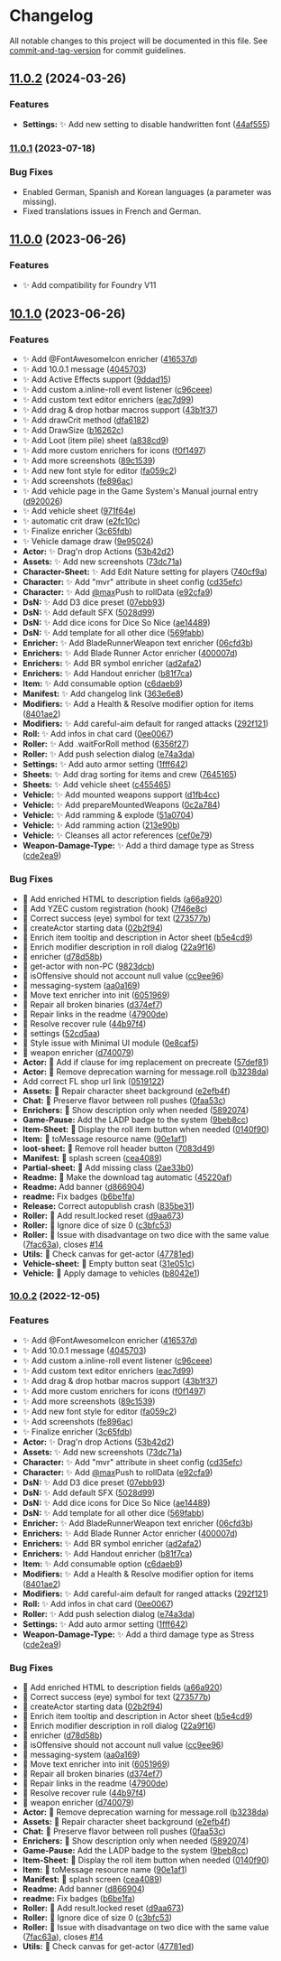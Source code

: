 # Changelog

All notable changes to this project will be documented in this file. See [commit-and-tag-version](https://github.com/absolute-version/commit-and-tag-version) for commit guidelines.

## [11.0.2](https://github.com/fvtt-fria-ligan/blade-runner-foundry-vtt/compare/11.0.1...11.0.2) (2024-03-26)


### Features

* **Settings:** ✨ Add new setting to disable handwritten font ([44af555](https://github.com/fvtt-fria-ligan/blade-runner-foundry-vtt/commit/44af555cf69687f82a8fd3cf64a95a850fc00758))

### [11.0.1](https://github.com/fvtt-fria-ligan/blade-runner-foundry-vtt/compare/11.0.0...11.0.1) (2023-07-18)

### Bug Fixes

- Enabled German, Spanish and Korean languages (a parameter was missing).
- Fixed translations issues in French and German.

## [11.0.0](https://github.com/fvtt-fria-ligan/blade-runner-foundry-vtt/compare/10.1.0...11.0.0) (2023-06-26)

### Features

- ✨ Add compatibility for Foundry V11

## [10.1.0](https://github.com/fvtt-fria-ligan/blade-runner-foundry-vtt/compare/10.0.2...10.1.0) (2023-06-26)

### Features

- ✨ Add @FontAwesomeIcon enricher ([416537d](https://github.com/fvtt-fria-ligan/blade-runner-foundry-vtt/commit/416537da23bb8f2ad11621b5765958f73b26eef5))
- ✨ Add 10.0.1 message ([4045703](https://github.com/fvtt-fria-ligan/blade-runner-foundry-vtt/commit/4045703ba3f72a7126f503a3624a7aa98973b06a))
- ✨ Add Active Effects support ([9ddad15](https://github.com/fvtt-fria-ligan/blade-runner-foundry-vtt/commit/9ddad15fa3dc2a13850eb5221fd6ed0d4af10a43))
- ✨ Add custom a.inline-roll event listener ([c96ceee](https://github.com/fvtt-fria-ligan/blade-runner-foundry-vtt/commit/c96ceee4a2c2b695bee3a13e1b1cfcd351f03248))
- ✨ Add custom text editor enrichers ([eac7d99](https://github.com/fvtt-fria-ligan/blade-runner-foundry-vtt/commit/eac7d9972066042a15bdb536f75718f8bbbca4b7))
- ✨ Add drag & drop hotbar macros support ([43b1f37](https://github.com/fvtt-fria-ligan/blade-runner-foundry-vtt/commit/43b1f3745451630948d9b9ae3389367834334785))
- ✨ Add drawCrit method ([dfa6182](https://github.com/fvtt-fria-ligan/blade-runner-foundry-vtt/commit/dfa618248bd3b5f8dd8fe6519a0d96147ea4e9d4))
- ✨ Add DrawSize ([b16262c](https://github.com/fvtt-fria-ligan/blade-runner-foundry-vtt/commit/b16262c3f958dfcea435c753a19dbdcd4344947c))
- ✨ Add Loot (item pile) sheet ([a838cd9](https://github.com/fvtt-fria-ligan/blade-runner-foundry-vtt/commit/a838cd952d0421abae299373a6799e9753be01f1))
- ✨ Add more custom enrichers for icons ([f0f1497](https://github.com/fvtt-fria-ligan/blade-runner-foundry-vtt/commit/f0f1497ef6140015c00924269313f82b9a92f851))
- ✨ Add more screenshots ([89c1539](https://github.com/fvtt-fria-ligan/blade-runner-foundry-vtt/commit/89c153918327c71fbee1e27e7aeed64cbe9a2ce9))
- ✨ Add new font style for editor ([fa059c2](https://github.com/fvtt-fria-ligan/blade-runner-foundry-vtt/commit/fa059c2424dcf657da93e34442c53f9d8da0f491))
- ✨ Add screenshots ([fe896ac](https://github.com/fvtt-fria-ligan/blade-runner-foundry-vtt/commit/fe896ac44ea83f1f2fdb8d7e1636cdab56c7a81d))
- ✨ Add vehicle page in the Game System's Manual journal entry ([d920026](https://github.com/fvtt-fria-ligan/blade-runner-foundry-vtt/commit/d9200267b221556ce7ce61b55e1ab2c96561d34d))
- ✨ Add vehicle sheet ([971f64e](https://github.com/fvtt-fria-ligan/blade-runner-foundry-vtt/commit/971f64e410f76760095092ce209a88df7cc37852))
- ✨ automatic crit draw ([e2fc10c](https://github.com/fvtt-fria-ligan/blade-runner-foundry-vtt/commit/e2fc10c78b31f15293f25e7d7f09d39429c596d1))
- ✨ Finalize enricher ([3c65fdb](https://github.com/fvtt-fria-ligan/blade-runner-foundry-vtt/commit/3c65fdb0f5d712e79c805b08768964ecacc7ad4d))
- ✨ Vehicle damage draw ([9e95024](https://github.com/fvtt-fria-ligan/blade-runner-foundry-vtt/commit/9e9502424934e46ed86a2b7f49b5e147add9d93c))
- **Actor:** ✨ Drag'n drop Actions ([53b42d2](https://github.com/fvtt-fria-ligan/blade-runner-foundry-vtt/commit/53b42d2d46581adfdb0ded05958a2da6ad047086))
- **Assets:** ✨ Add new screenshots ([73dc71a](https://github.com/fvtt-fria-ligan/blade-runner-foundry-vtt/commit/73dc71a00949e46037470a7468d31c3a284d8888))
- **Character-Sheet:** ✨ Add Edit Nature setting for players ([740cf9a](https://github.com/fvtt-fria-ligan/blade-runner-foundry-vtt/commit/740cf9a6e067e98c663ef59405e0200dce7de577))
- **Character:** ✨ Add "mvr" attribute in sheet config ([cd35efc](https://github.com/fvtt-fria-ligan/blade-runner-foundry-vtt/commit/cd35efc50e9fc71a81b10524a9e34ddf0080fd5a))
- **Character:** ✨ Add [@max](https://github.com/max)Push to rollData ([e92cfa9](https://github.com/fvtt-fria-ligan/blade-runner-foundry-vtt/commit/e92cfa918adb6f38143dc9bbc08469fc8bb5d4c7))
- **DsN:** ✨ Add D3 dice preset ([07ebb93](https://github.com/fvtt-fria-ligan/blade-runner-foundry-vtt/commit/07ebb93f917dfbcc1eef8b31cfcbafe98d003b63))
- **DsN:** ✨ Add default SFX ([5028d99](https://github.com/fvtt-fria-ligan/blade-runner-foundry-vtt/commit/5028d995d25b97c7f5d88ac4b5e7b13b5555d6fa))
- **DsN:** ✨ Add dice icons for Dice So Nice ([ae14489](https://github.com/fvtt-fria-ligan/blade-runner-foundry-vtt/commit/ae1448906e5c5ce9fd5239a1150b8789cd154745))
- **DsN:** ✨ Add template for all other dice ([569fabb](https://github.com/fvtt-fria-ligan/blade-runner-foundry-vtt/commit/569fabbf0b4b36b1440d00948e5f8483e9655a9e))
- **Enricher:** ✨ Add BladeRunnerWeapon text enricher ([06cfd3b](https://github.com/fvtt-fria-ligan/blade-runner-foundry-vtt/commit/06cfd3b8533d99ebbc26e5ee8b1e2fd75860ad7c))
- **Enrichers:** ✨ Add Blade Runner Actor enricher ([400007d](https://github.com/fvtt-fria-ligan/blade-runner-foundry-vtt/commit/400007d1aa3a999d109124edf52ac97aa0de0109))
- **Enrichers:** ✨ Add BR symbol enricher ([ad2afa2](https://github.com/fvtt-fria-ligan/blade-runner-foundry-vtt/commit/ad2afa2d776f748b1af12f84f213b0a50b61ffe7))
- **Enrichers:** ✨ Add Handout enricher ([b81f7ca](https://github.com/fvtt-fria-ligan/blade-runner-foundry-vtt/commit/b81f7ca2f238c762675162363148a9ea3d06c01f))
- **Item:** ✨ Add consumable option ([c6daeb9](https://github.com/fvtt-fria-ligan/blade-runner-foundry-vtt/commit/c6daeb95d29cf9458da34d0a5329cd6cf068b501))
- **Manifest:** ✨ Add changelog link ([363e6e8](https://github.com/fvtt-fria-ligan/blade-runner-foundry-vtt/commit/363e6e8ff33a49aec77d0718b217057704c044fb))
- **Modifiers:** ✨ Add a Health & Resolve modifier option for items ([8401ae2](https://github.com/fvtt-fria-ligan/blade-runner-foundry-vtt/commit/8401ae2da8f657d829da730364960ac4809755ee))
- **Modifiers:** ✨ Add careful-aim default for ranged attacks ([292f121](https://github.com/fvtt-fria-ligan/blade-runner-foundry-vtt/commit/292f121034903ae899237b4cdf997dda9e2975ba))
- **Roll:** ✨ Add infos in chat card ([0ee0067](https://github.com/fvtt-fria-ligan/blade-runner-foundry-vtt/commit/0ee0067ecb10d513fd8bd7747273deb4c3d823dc))
- **Roller:** ✨ Add .waitForRoll method ([6356f27](https://github.com/fvtt-fria-ligan/blade-runner-foundry-vtt/commit/6356f27cff29c833c99a1925bedd04e1de4646ae))
- **Roller:** ✨ Add push selection dialog ([e74a3da](https://github.com/fvtt-fria-ligan/blade-runner-foundry-vtt/commit/e74a3da39f73b1e654e701733f138d945732785f))
- **Settings:** ✨ Add auto armor setting ([1fff642](https://github.com/fvtt-fria-ligan/blade-runner-foundry-vtt/commit/1fff642c81880255478bca107b22a2cd2451b6c8))
- **Sheets:** ✨ Add drag sorting for items and crew ([7645165](https://github.com/fvtt-fria-ligan/blade-runner-foundry-vtt/commit/7645165157d4bc3709a545fb872e82199c4c00c4))
- **Sheets:** ✨ Add vehicle sheet ([c455465](https://github.com/fvtt-fria-ligan/blade-runner-foundry-vtt/commit/c455465b153ca6652b1c2678a2c62f30f88af06c))
- **Vehicle:** ✨ Add mounted weapons support ([d1fb4cc](https://github.com/fvtt-fria-ligan/blade-runner-foundry-vtt/commit/d1fb4ccf52937e156e6098f30ad43cfa81050c56))
- **Vehicle:** ✨ Add prepareMountedWeapons ([0c2a784](https://github.com/fvtt-fria-ligan/blade-runner-foundry-vtt/commit/0c2a784e4e032bec5c9c13bb27217b9990e53ee2))
- **Vehicle:** ✨ Add ramming & explode ([51a0704](https://github.com/fvtt-fria-ligan/blade-runner-foundry-vtt/commit/51a07046d23fb58857a6006efd31e39d4717b4a1))
- **Vehicle:** ✨ Add ramming action ([213e90b](https://github.com/fvtt-fria-ligan/blade-runner-foundry-vtt/commit/213e90bfd56b70063997c1e70d8b9b870439106a))
- **Vehicle:** ✨ Cleanses all actor references ([cef0e79](https://github.com/fvtt-fria-ligan/blade-runner-foundry-vtt/commit/cef0e790614736572353f94c964910d9290c35c4))
- **Weapon-Damage-Type:** ✨ Add a third damage type as Stress ([cde2ea9](https://github.com/fvtt-fria-ligan/blade-runner-foundry-vtt/commit/cde2ea968eec4432f57331bcea6804f142097596))

### Bug Fixes

- 🐛 Add enriched HTML to description fields ([a66a920](https://github.com/fvtt-fria-ligan/blade-runner-foundry-vtt/commit/a66a920135a17ad128a02d4ff97370d3c6d78664))
- 🐛 Add YZEC custom registration (hook) ([7f46e8c](https://github.com/fvtt-fria-ligan/blade-runner-foundry-vtt/commit/7f46e8c7bd27286e11c15b65b0121e000ee7bef0))
- 🐛 Correct success (eye) symbol for text ([273577b](https://github.com/fvtt-fria-ligan/blade-runner-foundry-vtt/commit/273577b54f82f7396cd34b68853acff99aa8194b))
- 🐛 createActor starting data ([02b2f94](https://github.com/fvtt-fria-ligan/blade-runner-foundry-vtt/commit/02b2f940e668c4dda4dc2426b9b0674764b23c4f))
- 🐛 Enrich item tooltip and description in Actor sheet ([b5e4cd9](https://github.com/fvtt-fria-ligan/blade-runner-foundry-vtt/commit/b5e4cd97992c08be46791ef7c3ee94634b190387))
- 🐛 Enrich modifier description in roll dialog ([22a9f16](https://github.com/fvtt-fria-ligan/blade-runner-foundry-vtt/commit/22a9f164c3b00dd9d29883a1cca6e2daf2eab691))
- 🐛 enricher ([d78d58b](https://github.com/fvtt-fria-ligan/blade-runner-foundry-vtt/commit/d78d58b874021930f72b85f0c2d7128b57ab9124))
- 🐛 get-actor with non-PC ([9823dcb](https://github.com/fvtt-fria-ligan/blade-runner-foundry-vtt/commit/9823dcb81b75b99a2d403d8825010a342651410b))
- 🐛 isOffensive should not account null value ([cc9ee96](https://github.com/fvtt-fria-ligan/blade-runner-foundry-vtt/commit/cc9ee96c53dbfc8a22ea4b0d3a20b803debe831c))
- 🐛 messaging-system ([aa0a169](https://github.com/fvtt-fria-ligan/blade-runner-foundry-vtt/commit/aa0a169f8f2c64010b24cf17ff9dccd52c7b850a))
- 🐛 Move text enricher into init ([6051969](https://github.com/fvtt-fria-ligan/blade-runner-foundry-vtt/commit/6051969e5e2b7b579416dd8d2e7017b4defc08bc))
- 🐛 Repair all broken binaries ([d374ef7](https://github.com/fvtt-fria-ligan/blade-runner-foundry-vtt/commit/d374ef781c18fa07824e17fc21489e4268d56482))
- 🐛 Repair links in the readme ([47900de](https://github.com/fvtt-fria-ligan/blade-runner-foundry-vtt/commit/47900dedc2030132a535cf2bf6b18dec7aa0b301))
- 🐛 Resolve recover rule ([44b97f4](https://github.com/fvtt-fria-ligan/blade-runner-foundry-vtt/commit/44b97f4a965e4a30cd077d321df9e27c7bc04008))
- 🐛 settings ([52cd5aa](https://github.com/fvtt-fria-ligan/blade-runner-foundry-vtt/commit/52cd5aaf5526511b6fa1b731524d9a639ba16d81))
- 🐛 Style issue with Minimal UI module ([0e8caf5](https://github.com/fvtt-fria-ligan/blade-runner-foundry-vtt/commit/0e8caf5c2bdae0ce034ab96e6b20dbf44e3ca6a6))
- 🐛 weapon enricher ([d740079](https://github.com/fvtt-fria-ligan/blade-runner-foundry-vtt/commit/d740079b75c4aaa1234772de404d1e221211fba0))
- **Actor:** 🐛 Add if clause for img replacement on precreate ([57def81](https://github.com/fvtt-fria-ligan/blade-runner-foundry-vtt/commit/57def81230aa0745e67441938478a04a42b5630a))
- **Actor:** 🐛 Remove deprecation warning for message.roll ([b3238da](https://github.com/fvtt-fria-ligan/blade-runner-foundry-vtt/commit/b3238dad64230ee991357fb69396f5016e6bfabc))
- Add correct FL shop url link ([0519122](https://github.com/fvtt-fria-ligan/blade-runner-foundry-vtt/commit/05191228776f25eddcada74545adae529c974944))
- **Assets:** 🐛 Repair character sheet background ([e2efb4f](https://github.com/fvtt-fria-ligan/blade-runner-foundry-vtt/commit/e2efb4ffb8abea04329459f2f5cc1802900b4a2b))
- **Chat:** 🐛 Preserve flavor between roll pushes ([0faa53c](https://github.com/fvtt-fria-ligan/blade-runner-foundry-vtt/commit/0faa53c88e3fcbe3d36a7c8be344311839354f5f))
- **Enrichers:** 🐛 Show description only when needed ([5892074](https://github.com/fvtt-fria-ligan/blade-runner-foundry-vtt/commit/58920749655c248274dc7ad541754ea6391bd067))
- **Game-Pause:** Add the LADP badge to the system ([9beb8cc](https://github.com/fvtt-fria-ligan/blade-runner-foundry-vtt/commit/9beb8ccd7ca6f15fc582eef9aea0c0f5e94c1079))
- **Item-Sheet:** 🐛 Display the roll item button when needed ([0140f90](https://github.com/fvtt-fria-ligan/blade-runner-foundry-vtt/commit/0140f9038a5e69d29f7dcb0f1fd2b7086a52ab14))
- **Item:** 🐛 toMessage resource name ([90e1af1](https://github.com/fvtt-fria-ligan/blade-runner-foundry-vtt/commit/90e1af17c812d0b5a79ae255dfc3510ea48da6be))
- **loot-sheet:** 🐛 Remove roll header button ([7083d49](https://github.com/fvtt-fria-ligan/blade-runner-foundry-vtt/commit/7083d49e793755092cb83522c273274940efbb44))
- **Manifest:** 🐛 splash screen ([cea4089](https://github.com/fvtt-fria-ligan/blade-runner-foundry-vtt/commit/cea4089d86734bcc59b45f0e3a70f5ac4762d426))
- **Partial-sheet:** 🐛 Add missing class ([2ae33b0](https://github.com/fvtt-fria-ligan/blade-runner-foundry-vtt/commit/2ae33b04e881943339ffb6d6aba47bdaa212854d))
- **Readme:** 🐛 Make the download tag automatic ([45220af](https://github.com/fvtt-fria-ligan/blade-runner-foundry-vtt/commit/45220afa02e18fdea5abe4ede1698a76677f670f))
- **Readme:** Add banner ([d866904](https://github.com/fvtt-fria-ligan/blade-runner-foundry-vtt/commit/d8669045413614d20f057f4a9fce84110b5d385f))
- **readme:** Fix badges ([b6be1fa](https://github.com/fvtt-fria-ligan/blade-runner-foundry-vtt/commit/b6be1fa0e2b5b4ba5a4d89f0d960812d9bb87e83))
- **Release:** Correct autopublish crash ([835be31](https://github.com/fvtt-fria-ligan/blade-runner-foundry-vtt/commit/835be31075624bf1325d80465d8b4994f00ea1de))
- **Roller:** 🐛 Add result.locked reset ([d9aa673](https://github.com/fvtt-fria-ligan/blade-runner-foundry-vtt/commit/d9aa673f223c4fa497deb6ae5e98b1333b3701ac))
- **Roller:** 🐛 Ignore dice of size 0 ([c3bfc53](https://github.com/fvtt-fria-ligan/blade-runner-foundry-vtt/commit/c3bfc533ebcd1817d1a56492a565094ccf1d1a52))
- **Roller:** 🐛 Issue with disadvantage on two dice with the same value ([7fac63a](https://github.com/fvtt-fria-ligan/blade-runner-foundry-vtt/commit/7fac63a4f742ebbd40a68e3a7a8e88a080754a2c)), closes [#14](https://github.com/fvtt-fria-ligan/blade-runner-foundry-vtt/issues/14)
- **Utils:** 🐛 Check canvas for get-actor ([47781ed](https://github.com/fvtt-fria-ligan/blade-runner-foundry-vtt/commit/47781ed6c4a0716eb0d9f4c78851ca550465cc38))
- **Vehicle-sheet:** 🐛 Empty button seat ([31e051c](https://github.com/fvtt-fria-ligan/blade-runner-foundry-vtt/commit/31e051cf3060baa0786fcdb1bff325916d981686))
- **Vehicle:** 🐛 Apply damage to vehicles ([b8042e1](https://github.com/fvtt-fria-ligan/blade-runner-foundry-vtt/commit/b8042e11089631a14d8be666aa0a110dc297613c))

### [10.0.2](https://github.com/fvtt-fria-ligan/blade-runner-foundry-vtt/compare/9.0.0...10.0.2) (2022-12-05)

### Features

- ✨ Add @FontAwesomeIcon enricher ([416537d](https://github.com/fvtt-fria-ligan/blade-runner-foundry-vtt/commit/416537da23bb8f2ad11621b5765958f73b26eef5))
- ✨ Add 10.0.1 message ([4045703](https://github.com/fvtt-fria-ligan/blade-runner-foundry-vtt/commit/4045703ba3f72a7126f503a3624a7aa98973b06a))
- ✨ Add custom a.inline-roll event listener ([c96ceee](https://github.com/fvtt-fria-ligan/blade-runner-foundry-vtt/commit/c96ceee4a2c2b695bee3a13e1b1cfcd351f03248))
- ✨ Add custom text editor enrichers ([eac7d99](https://github.com/fvtt-fria-ligan/blade-runner-foundry-vtt/commit/eac7d9972066042a15bdb536f75718f8bbbca4b7))
- ✨ Add drag & drop hotbar macros support ([43b1f37](https://github.com/fvtt-fria-ligan/blade-runner-foundry-vtt/commit/43b1f3745451630948d9b9ae3389367834334785))
- ✨ Add more custom enrichers for icons ([f0f1497](https://github.com/fvtt-fria-ligan/blade-runner-foundry-vtt/commit/f0f1497ef6140015c00924269313f82b9a92f851))
- ✨ Add more screenshots ([89c1539](https://github.com/fvtt-fria-ligan/blade-runner-foundry-vtt/commit/89c153918327c71fbee1e27e7aeed64cbe9a2ce9))
- ✨ Add new font style for editor ([fa059c2](https://github.com/fvtt-fria-ligan/blade-runner-foundry-vtt/commit/fa059c2424dcf657da93e34442c53f9d8da0f491))
- ✨ Add screenshots ([fe896ac](https://github.com/fvtt-fria-ligan/blade-runner-foundry-vtt/commit/fe896ac44ea83f1f2fdb8d7e1636cdab56c7a81d))
- ✨ Finalize enricher ([3c65fdb](https://github.com/fvtt-fria-ligan/blade-runner-foundry-vtt/commit/3c65fdb0f5d712e79c805b08768964ecacc7ad4d))
- **Actor:** ✨ Drag'n drop Actions ([53b42d2](https://github.com/fvtt-fria-ligan/blade-runner-foundry-vtt/commit/53b42d2d46581adfdb0ded05958a2da6ad047086))
- **Assets:** ✨ Add new screenshots ([73dc71a](https://github.com/fvtt-fria-ligan/blade-runner-foundry-vtt/commit/73dc71a00949e46037470a7468d31c3a284d8888))
- **Character:** ✨ Add "mvr" attribute in sheet config ([cd35efc](https://github.com/fvtt-fria-ligan/blade-runner-foundry-vtt/commit/cd35efc50e9fc71a81b10524a9e34ddf0080fd5a))
- **Character:** ✨ Add [@max](https://github.com/max)Push to rollData ([e92cfa9](https://github.com/fvtt-fria-ligan/blade-runner-foundry-vtt/commit/e92cfa918adb6f38143dc9bbc08469fc8bb5d4c7))
- **DsN:** ✨ Add D3 dice preset ([07ebb93](https://github.com/fvtt-fria-ligan/blade-runner-foundry-vtt/commit/07ebb93f917dfbcc1eef8b31cfcbafe98d003b63))
- **DsN:** ✨ Add default SFX ([5028d99](https://github.com/fvtt-fria-ligan/blade-runner-foundry-vtt/commit/5028d995d25b97c7f5d88ac4b5e7b13b5555d6fa))
- **DsN:** ✨ Add dice icons for Dice So Nice ([ae14489](https://github.com/fvtt-fria-ligan/blade-runner-foundry-vtt/commit/ae1448906e5c5ce9fd5239a1150b8789cd154745))
- **DsN:** ✨ Add template for all other dice ([569fabb](https://github.com/fvtt-fria-ligan/blade-runner-foundry-vtt/commit/569fabbf0b4b36b1440d00948e5f8483e9655a9e))
- **Enricher:** ✨ Add BladeRunnerWeapon text enricher ([06cfd3b](https://github.com/fvtt-fria-ligan/blade-runner-foundry-vtt/commit/06cfd3b8533d99ebbc26e5ee8b1e2fd75860ad7c))
- **Enrichers:** ✨ Add Blade Runner Actor enricher ([400007d](https://github.com/fvtt-fria-ligan/blade-runner-foundry-vtt/commit/400007d1aa3a999d109124edf52ac97aa0de0109))
- **Enrichers:** ✨ Add BR symbol enricher ([ad2afa2](https://github.com/fvtt-fria-ligan/blade-runner-foundry-vtt/commit/ad2afa2d776f748b1af12f84f213b0a50b61ffe7))
- **Enrichers:** ✨ Add Handout enricher ([b81f7ca](https://github.com/fvtt-fria-ligan/blade-runner-foundry-vtt/commit/b81f7ca2f238c762675162363148a9ea3d06c01f))
- **Item:** ✨ Add consumable option ([c6daeb9](https://github.com/fvtt-fria-ligan/blade-runner-foundry-vtt/commit/c6daeb95d29cf9458da34d0a5329cd6cf068b501))
- **Modifiers:** ✨ Add a Health & Resolve modifier option for items ([8401ae2](https://github.com/fvtt-fria-ligan/blade-runner-foundry-vtt/commit/8401ae2da8f657d829da730364960ac4809755ee))
- **Modifiers:** ✨ Add careful-aim default for ranged attacks ([292f121](https://github.com/fvtt-fria-ligan/blade-runner-foundry-vtt/commit/292f121034903ae899237b4cdf997dda9e2975ba))
- **Roll:** ✨ Add infos in chat card ([0ee0067](https://github.com/fvtt-fria-ligan/blade-runner-foundry-vtt/commit/0ee0067ecb10d513fd8bd7747273deb4c3d823dc))
- **Roller:** ✨ Add push selection dialog ([e74a3da](https://github.com/fvtt-fria-ligan/blade-runner-foundry-vtt/commit/e74a3da39f73b1e654e701733f138d945732785f))
- **Settings:** ✨ Add auto armor setting ([1fff642](https://github.com/fvtt-fria-ligan/blade-runner-foundry-vtt/commit/1fff642c81880255478bca107b22a2cd2451b6c8))
- **Weapon-Damage-Type:** ✨ Add a third damage type as Stress ([cde2ea9](https://github.com/fvtt-fria-ligan/blade-runner-foundry-vtt/commit/cde2ea968eec4432f57331bcea6804f142097596))

### Bug Fixes

- 🐛 Add enriched HTML to description fields ([a66a920](https://github.com/fvtt-fria-ligan/blade-runner-foundry-vtt/commit/a66a920135a17ad128a02d4ff97370d3c6d78664))
- 🐛 Correct success (eye) symbol for text ([273577b](https://github.com/fvtt-fria-ligan/blade-runner-foundry-vtt/commit/273577b54f82f7396cd34b68853acff99aa8194b))
- 🐛 createActor starting data ([02b2f94](https://github.com/fvtt-fria-ligan/blade-runner-foundry-vtt/commit/02b2f940e668c4dda4dc2426b9b0674764b23c4f))
- 🐛 Enrich item tooltip and description in Actor sheet ([b5e4cd9](https://github.com/fvtt-fria-ligan/blade-runner-foundry-vtt/commit/b5e4cd97992c08be46791ef7c3ee94634b190387))
- 🐛 Enrich modifier description in roll dialog ([22a9f16](https://github.com/fvtt-fria-ligan/blade-runner-foundry-vtt/commit/22a9f164c3b00dd9d29883a1cca6e2daf2eab691))
- 🐛 enricher ([d78d58b](https://github.com/fvtt-fria-ligan/blade-runner-foundry-vtt/commit/d78d58b874021930f72b85f0c2d7128b57ab9124))
- 🐛 isOffensive should not account null value ([cc9ee96](https://github.com/fvtt-fria-ligan/blade-runner-foundry-vtt/commit/cc9ee96c53dbfc8a22ea4b0d3a20b803debe831c))
- 🐛 messaging-system ([aa0a169](https://github.com/fvtt-fria-ligan/blade-runner-foundry-vtt/commit/aa0a169f8f2c64010b24cf17ff9dccd52c7b850a))
- 🐛 Move text enricher into init ([6051969](https://github.com/fvtt-fria-ligan/blade-runner-foundry-vtt/commit/6051969e5e2b7b579416dd8d2e7017b4defc08bc))
- 🐛 Repair all broken binaries ([d374ef7](https://github.com/fvtt-fria-ligan/blade-runner-foundry-vtt/commit/d374ef781c18fa07824e17fc21489e4268d56482))
- 🐛 Repair links in the readme ([47900de](https://github.com/fvtt-fria-ligan/blade-runner-foundry-vtt/commit/47900dedc2030132a535cf2bf6b18dec7aa0b301))
- 🐛 Resolve recover rule ([44b97f4](https://github.com/fvtt-fria-ligan/blade-runner-foundry-vtt/commit/44b97f4a965e4a30cd077d321df9e27c7bc04008))
- 🐛 weapon enricher ([d740079](https://github.com/fvtt-fria-ligan/blade-runner-foundry-vtt/commit/d740079b75c4aaa1234772de404d1e221211fba0))
- **Actor:** 🐛 Remove deprecation warning for message.roll ([b3238da](https://github.com/fvtt-fria-ligan/blade-runner-foundry-vtt/commit/b3238dad64230ee991357fb69396f5016e6bfabc))
- **Assets:** 🐛 Repair character sheet background ([e2efb4f](https://github.com/fvtt-fria-ligan/blade-runner-foundry-vtt/commit/e2efb4ffb8abea04329459f2f5cc1802900b4a2b))
- **Chat:** 🐛 Preserve flavor between roll pushes ([0faa53c](https://github.com/fvtt-fria-ligan/blade-runner-foundry-vtt/commit/0faa53c88e3fcbe3d36a7c8be344311839354f5f))
- **Enrichers:** 🐛 Show description only when needed ([5892074](https://github.com/fvtt-fria-ligan/blade-runner-foundry-vtt/commit/58920749655c248274dc7ad541754ea6391bd067))
- **Game-Pause:** Add the LADP badge to the system ([9beb8cc](https://github.com/fvtt-fria-ligan/blade-runner-foundry-vtt/commit/9beb8ccd7ca6f15fc582eef9aea0c0f5e94c1079))
- **Item-Sheet:** 🐛 Display the roll item button when needed ([0140f90](https://github.com/fvtt-fria-ligan/blade-runner-foundry-vtt/commit/0140f9038a5e69d29f7dcb0f1fd2b7086a52ab14))
- **Item:** 🐛 toMessage resource name ([90e1af1](https://github.com/fvtt-fria-ligan/blade-runner-foundry-vtt/commit/90e1af17c812d0b5a79ae255dfc3510ea48da6be))
- **Manifest:** 🐛 splash screen ([cea4089](https://github.com/fvtt-fria-ligan/blade-runner-foundry-vtt/commit/cea4089d86734bcc59b45f0e3a70f5ac4762d426))
- **Readme:** Add banner ([d866904](https://github.com/fvtt-fria-ligan/blade-runner-foundry-vtt/commit/d8669045413614d20f057f4a9fce84110b5d385f))
- **readme:** Fix badges ([b6be1fa](https://github.com/fvtt-fria-ligan/blade-runner-foundry-vtt/commit/b6be1fa0e2b5b4ba5a4d89f0d960812d9bb87e83))
- **Roller:** 🐛 Add result.locked reset ([d9aa673](https://github.com/fvtt-fria-ligan/blade-runner-foundry-vtt/commit/d9aa673f223c4fa497deb6ae5e98b1333b3701ac))
- **Roller:** 🐛 Ignore dice of size 0 ([c3bfc53](https://github.com/fvtt-fria-ligan/blade-runner-foundry-vtt/commit/c3bfc533ebcd1817d1a56492a565094ccf1d1a52))
- **Roller:** 🐛 Issue with disadvantage on two dice with the same value ([7fac63a](https://github.com/fvtt-fria-ligan/blade-runner-foundry-vtt/commit/7fac63a4f742ebbd40a68e3a7a8e88a080754a2c)), closes [#14](https://github.com/fvtt-fria-ligan/blade-runner-foundry-vtt/issues/14)
- **Utils:** 🐛 Check canvas for get-actor ([47781ed](https://github.com/fvtt-fria-ligan/blade-runner-foundry-vtt/commit/47781ed6c4a0716eb0d9f4c78851ca550465cc38))

